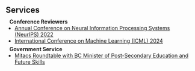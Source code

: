 <h1 id="services"></h1>

<h2 style="margin: 60px 0px 10px;">Services</h2>


<h4 style="margin:0 10px 0;">Conference Reviewers</h4>

<ul style="margin:0 0 5px;">
  <li><a href="https://neurips.cc/Conferences/2023"><autocolor>Annual Conference on Neural Information Processing Systems (NeurIPS) 2022</autocolor></a></li>
  <li><a href="https://icml.cc/Conferences/2022"><autocolor>International Conference on Machine Learning (ICML) 2024</autocolor></a></li> 
</ul>


<h4 style="margin:0 10px 0;">Government Service</h4>
<ul style="margin:0 0 5px;">
  <li><a href="https://twitter.com/MitacsCanada/status/1772987032375054508"><autocolor>Mitacs Roundtable with BC Minister of Post-Secondary Education and Future Skills</autocolor></a></li>
</ul>
